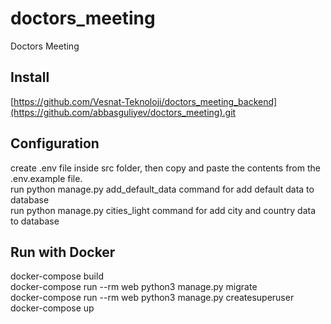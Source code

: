 # doctors_meeting
Doctors Meeting
## Install
[https://github.com/Vesnat-Teknoloji/doctors_meeting_backend](https://github.com/abbasguliyev/doctors_meeting).git
## Configuration
create .env file inside src folder, then copy and paste the contents from the .env.example file. \
run python manage.py add_default_data command for add default data to database \
run python manage.py cities_light command for add city and country data to database
## Run with Docker
docker-compose build \
docker-compose run --rm web python3 manage.py migrate \
docker-compose run --rm web python3 manage.py createsuperuser \
docker-compose up

